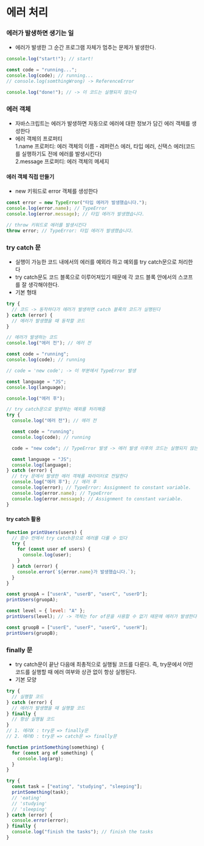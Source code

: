 # 에러 처리

### 에러가 발생하면 생기는 일

- 에러가 발생한 그 순간 프로그램 자체가 멈추는 문제가 발생한다.

```javascript
console.log("start!"); // start!

const code = "running...";
console.log(code); // running...
// console.log(somthingWrong) -> ReferenceError

console.log("done!"); // -> 이 코드는 실행되지 않는다
```

### 에러 객체

- 자바스크립트는 에러가 발생하면 자동으로 에러에 대한 정보가 담긴 에러 객체를 생성한다
- 에러 객체의 프로퍼티  
  1.name 프로퍼티: 에러 객체의 이름 - 레퍼런스 에러, 타입 에러, 신택스 에러(코드를 실행하기도 전에 에러를 발생시킨다)  
  2.message 프로퍼티: 에러 객체의 메세지

#### 에러 객체 직접 만들기

- new 키워드로 error 객체를 생성한다

```javascript
const error = new TypeError("타입 에러가 발생했습니다.");
console.log(error.name); // TypeError
console.log(error.message); // 타입 에러가 발생했습니다.

// throw 키워드로 에러를 발생시킨다
throw error; // TypeError: 타입 에러가 발생했습니다.
```

### try catch 문

- 실행이 가능한 코드 내에서의 에러를 예외라 하고 예외를 try catch문으로 처리한다
- try catch문도 코드 블록으로 이루어져있기 때문에 각 코드 블록 안에서의 스코프를 잘 생각해야한다.
- 기본 형태

```javascript
try {
  // 코드 -> 동작하다가 에러가 발생하면 catch 블록의 코드가 실행된다
} catch (error) {
  // 에러가 발생했을 때 동작할 코드
}
```

```javascript
// 에러가 발생하는 코드
console.log("에러 전"); // 에러 전

const code = "running";
console.log(code); // running

// code = 'new code'; -> 이 부분에서 TypeError 발생

const language = "JS";
console.log(language);

console.log("에러 후");
```

```javascript
// try catch문으로 발생하는 예외를 처리해줌
try {
  console.log("에러 전"); // 에러 전

  const code = "running";
  console.log(code); // running

  code = "new code"; // TypeError 발생 -> 에러 발생 이후의 코드는 실행되지 않는다

  const language = "JS";
  console.log(language);
} catch (error) {
  // try 문에서 발생한 에러 객체를 파라미터로 전달한다
  console.log("에러 후"); // 에러 후
  console.log(error); // TypeError: Assignment to constant variable.
  console.log(error.name); // TypeError
  console.log(error.message); // Assignment to constant variable.
}
```

#### try catch 활용

```javascript
function printUsers(users) {
  // 함수 안에서 try catch문으로 에러를 다룰 수 있다
  try {
    for (const user of users) {
      console.log(user);
    }
  } catch (error) {
    console.error(`${error.name}가 발생했습니다.`);
  }
}

const gruopA = ["userA", "userB", "userC", "userD"];
printUsers(gruopA);

const level = { level: "A" };
printUsers(level); // -> 객체는 for of문을 사용할 수 없기 때문에 에러가 발생한다

const gruopB = ["userE", "userF", "userG", "userH"];
printUsers(gruopB);
```

### finally 문

- try catch문이 끝난 다음애 최총적으로 실행될 코드를 다룬다. 즉, try문에서 어떤 코드를 실행할 때 에러 여부와 상관 없이 항상 실행된다.
- 기본 모양

```javascript
try {
  // 실행할 코드
} catch (error) {
  // 에러가 발생했을 때 실행할 코드
} finally {
  // 항상 실행될 코드
}
// 1. 에러X : try문 => finally문
// 2. 에러O : try문 => catch문 => finally문
```

```javascript
function printSomething(something) {
  for (const arg of something) {
    console.log(arg);
  }
}

try {
  const task = ["eating", "studying", "sleeping"];
  printSomething(task);
  // 'eating'
  // 'studying'
  // 'sleeping'
} catch (error) {
  console.error(error);
} finally {
  console.log("finish the tasks"); // finish the tasks
}
```
